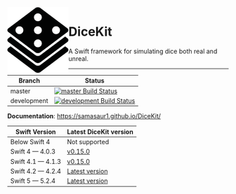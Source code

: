 <img src="https://github.com/Samasaur1/DiceKit/raw/master/logo/logo-black-alone.png" height="150" align="left">

# DiceKit

A Swift framework for simulating dice both real and unreal.

---

| Branch | Status |
| ------ | ------ |
| master | [![master Build Status](https://travis-ci.com/Samasaur1/DiceKit.svg?branch=master)](https://travis-ci.com/Samasaur1/DiceKit) |
| development | [![development Build Status](https://travis-ci.com/Samasaur1/DiceKit.svg?branch=development)](https://travis-ci.com/Samasaur1/DiceKit) |

**Documentation**: https://samasaur1.github.io/DiceKit/

| Swift Version | Latest DiceKit version |
| ------------- | ---------------------- |
| Below Swift 4 | Not supported |
| Swift 4 — 4.0.3 | [v0.15.0](https://github.com/Samasaur1/DiceKit/releases/tag/v0.15.0) |
| Swift 4.1 — 4.1.3 | [v0.15.0](https://github.com/Samasaur1/DiceKit/releases/tag/v0.15.0) |
| Swift 4.2 — 4.2.4 | [Latest version](https://github.com/Samasaur1/DiceKit/releases/latest) |
| Swift 5 — 5.2.4 | [Latest version](https://github.com/Samasaur1/DiceKit/releases/latest) |
